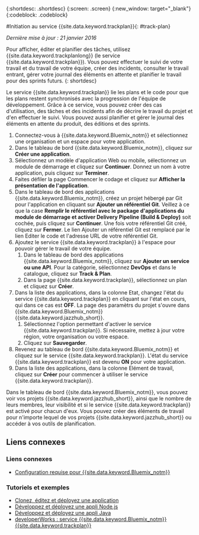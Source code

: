 {:shortdesc: .shortdesc}
{:screen: .screen}
{:new_window: target="_blank"}
{:codeblock: .codeblock}

#Initiation au service {{site.data.keyword.trackplan}}{: #track-plan}  

*Dernière mise à jour : 21 janvier 2016*

Pour afficher, éditer et planifier des tâches, utilisez {{site.data.keyword.trackplanlong}} (le
service {{site.data.keyword.trackplan}}). Vous pouvez effectuer le suivi de votre travail et du travail de votre
équipe, créer des incidents, consulter le travail entrant, gérer votre journal des éléments en attente et planifier le travail pour des sprints futurs.
{: shortdesc}

Le service {{site.data.keyword.trackplan}} lie les plans et le code pour que les plans restent
synchronisés avec la progression de l'équipe de développement. Grâce à ce service, vous pouvez créer des cas d'utilisation, des tâches et des incidents
afin de décrire le travail du projet et d'en effectuer le suivi. Vous pouvez aussi planifier et gérer le journal des éléments en attente du produit, des
éditions et des sprints.

1. Connectez-vous à {{site.data.keyword.Bluemix_notm}} et sélectionnez une organisation et un espace pour
votre application.
1. Dans le tableau de bord {{site.data.keyword.Bluemix_notm}}, cliquez sur **Créer une application**.
1. Sélectionnez un modèle d'application Web ou mobile, sélectionnez un module de démarrage et cliquez sur **Continuer**. Donnez un
nom à votre application, puis cliquez sur **Terminer**.
1. Faites défiler la page Commencer le codage et cliquez sur **Afficher la présentation de l'application**.
1. Dans le tableau de bord des applications {{site.data.keyword.Bluemix_notm}}, créez un projet hébergé par
Git pour l'application en cliquant sur **Ajouter un référentiel Git**. Veillez à ce que la case **Remplir le référentiel avec le package d'applications du module de démarrage et activer Delivery Pipeline (Build & Deploy)** soit cochée, puis cliquez sur **Continuer**. Une
fois votre référentiel Git créé, cliquez sur **Fermer**. Le lien Ajouter un référentiel Git est remplacé par le
lien Editer le code et l'adresse URL de votre référentiel Git.
1. Ajoutez le service {{site.data.keyword.trackplan}} à l'espace pour pouvoir gérer le travail de votre
équipe.
    1. Dans le tableau de bord des applications {{site.data.keyword.Bluemix_notm}}, cliquez sur **Ajouter un service ou une API**. Pour la catégorie, sélectionnez **DevOps** et dans le catalogue, cliquez sur **Track & Plan**.
    2. Dans la page {{site.data.keyword.trackplan}}, sélectionnez un plan et cliquez sur
**Créer**.    
1. Dans la liste des applications, dans la colonne Etat, changez l'état du service
{{site.data.keyword.trackplan}} en cliquant sur l'état en cours, qui dans ce cas est **OFF**. La page des paramètrs du projet s'ouvre dans {{site.data.keyword.Bluemix_notm}} {{site.data.keyword.jazzhub_short}}.
    1. Sélectionnez l'option permettant d'activer le service {{site.data.keyword.trackplan}}. Si nécessaire,
mettez à jour votre région, votre organisation ou votre espace.
    2. Cliquez sur **Sauvegarder**.  
1. Revenez au tableau de bord {{site.data.keyword.Bluemix_notm}} et cliquez sur le service {{site.data.keyword.trackplan}}. L'état du service {{site.data.keyword.trackplan}} est devenu
**ON** pour votre application.
1. Dans la liste des applications, dans la colonne Elément de travail, cliquez sur **Créer** pour commencer à utiliser
le service {{site.data.keyword.trackplan}}.  

Dans le tableau de bord {{site.data.keyword.Bluemix_notm}}, vous pouvez voir vos projets {{site.data.keyword.jazzhub_short}}, ainsi que le nombre de leurs membres, leur visibilité et si le service {{site.data.keyword.trackplan}} est activé pour chacun d'eux. Vous pouvez créer des éléments de travail pour n'importe lequel
de vos projets {{site.data.keyword.jazzhub_short}} ou accéder à vos outils de planification.  

<article class="topic reference nested1" aria-labelledby="d68e338" lang="en-us" id="rellinks">
<h2 class="topictitle2" id="d68e338">Liens connexes</h2>
<aside>
<div class="linklist" id="general"><h3 class="linklistlabel">Liens connexes</h3>
<ul>
<li><img src="./sout.gif" alt=""><a href="https://developer.ibm.com/bluemix/support/#prereqs" rel="external" title="(S'ouvre dans un nouvel onglet ou une nouvelle fenêtre)">Configuration requise pour {{site.data.keyword.Bluemix_notm}}</a></li>
</ul>
</div>

<div class="linklist" id="samples">
<h3 class="linklistlabel">Tutoriels et exemples</h3>
<ul>
<li><img src="./sout.gif" alt=""><a href="https://hub.jazz.net/tutorials/devopsweb/" rel="external" title="(S'ouvre dans un nouvel onglet ou une nouvelle fenêtre)">Clonez, éditez et déployez une application</a></li>
<li><img src="./sout.gif" alt=""><a href="https://hub.jazz.net/tutorials/jazzeditor" rel="external" title="(S'ouvre dans un nouvel onglet ou une nouvelle fenêtre)">Développez et déployez une appli Node.js</a></li>
<li><img src="./sout.gif" alt=""><a href="https://hub.jazz.net/tutorials/jazzeditorjava" rel="external" title="(S'ouvre dans un nouvel onglet ou une nouvelle fenêtre)">Développez et déployez une appli Java</a></li>
<li><img src="./sout.gif" alt=""><a href="http://www.ibm.com/developerworks/topics/track%20and%20plan%20service" rel="external" title="(S'ouvre dans un nouvel onglet ou une nouvelle fenêtre)">developerWorks : service {{site.data.keyword.Bluemix_notm}} {{site.data.keyword.trackplan}}</a></li>
</ul>
</div>
</aside>
</article>

